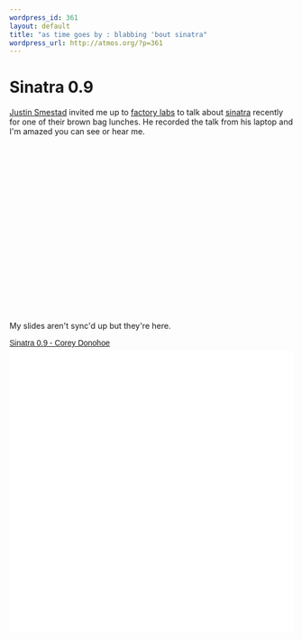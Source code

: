 ```yaml
--- 
wordpress_id: 361
layout: default
title: "as time goes by : blabbing 'bout sinatra"
wordpress_url: http://atmos.org/?p=361
---
```


Sinatra 0.9
===========

[Justin Smestad](http://twitter.com/jsmestad) invited me up to
[factory labs](http://www.factorylabs.com/) to talk about
[sinatra](http://sinatrarb.com) recently for one of their brown bag
lunches.  He recorded the talk from his laptop and I'm amazed you can see or
hear me.

<object width="400" height="300">
  <param name="allowfullscreen" value="true" />
  <param name="allowscriptaccess" value="always" />
  <param name="movie" value="http://vimeo.com/moogaloop.swf?clip_id=4650697&amp;server=vimeo.com&amp;show_title=1&amp;show_byline=1&amp;show_portrait=0&amp;color=&amp;fullscreen=1" />
  <embed src="http://vimeo.com/moogaloop.swf?clip_id=4650697&amp;server=vimeo.com&amp;show_title=1&amp;show_byline=1&amp;show_portrait=0&amp;color=&amp;fullscreen=1" type="application/x-shockwave-flash" allowfullscreen="true" allowscriptaccess="always" width="400" height="300">
  </embed>
</object>

My slides aren't sync'd up but they're here.

<a title="View Sinatra 0.9 - Corey Donohoe on Scribd" href="http://www.scribd.com/doc/15440443/Sinatra-09-Corey-Donohoe" style="margin: 12px auto 6px auto; font-family: Helvetica,Arial,Sans-serif; font-style: normal; font-variant: normal; font-weight: normal; font-size: 14px; line-height: normal; font-size-adjust: none; font-stretch: normal; -x-system-font: none; display: block; text-decoration: underline;">
  Sinatra 0.9 - Corey Donohoe
</a>

<object id="doc_89742815376938" name="doc_89742815376938" height="500" width="100%" type="application/x-shockwave-flash" data="http://d1.scribdassets.com/ScribdViewer.swf" style="outline:none;" rel="media:document" resource="http://d1.scribdassets.com/ScribdViewer.swf?document_id=15440443&access_key=key-1rytundm4w1pdeg41fow&page=1&viewMode=list" xmlns:media="http://search.yahoo.com/searchmonkey/media/" xmlns:dc="http://purl.org/dc/terms/">
  <param name="movie" value="http://d1.scribdassets.com/ScribdViewer.swf" />
  <param name="wmode" value="opaque" />
  <param name="bgcolor" value="#ffffff" />
  <param name="allowFullScreen" value="true" />
  <param name="allowScriptAccess" value="always" />
  <param name="FlashVars" value="document_id=15440443&access_key=key-1rytundm4w1pdeg41fow&page=1&viewMode=list" />
  <embed id="doc_89742815376938" name="doc_89742815376938" src="http://d1.scribdassets.com/ScribdViewer.swf?document_id=15440443&access_key=key-1rytundm4w1pdeg41fow&page=1&viewMode=list" type="application/x-shockwave-flash" allowscriptaccess="always" allowfullscreen="true" height="500" width="100%" wmode="opaque" bgcolor="#ffffff">
  </embed>
</object>
